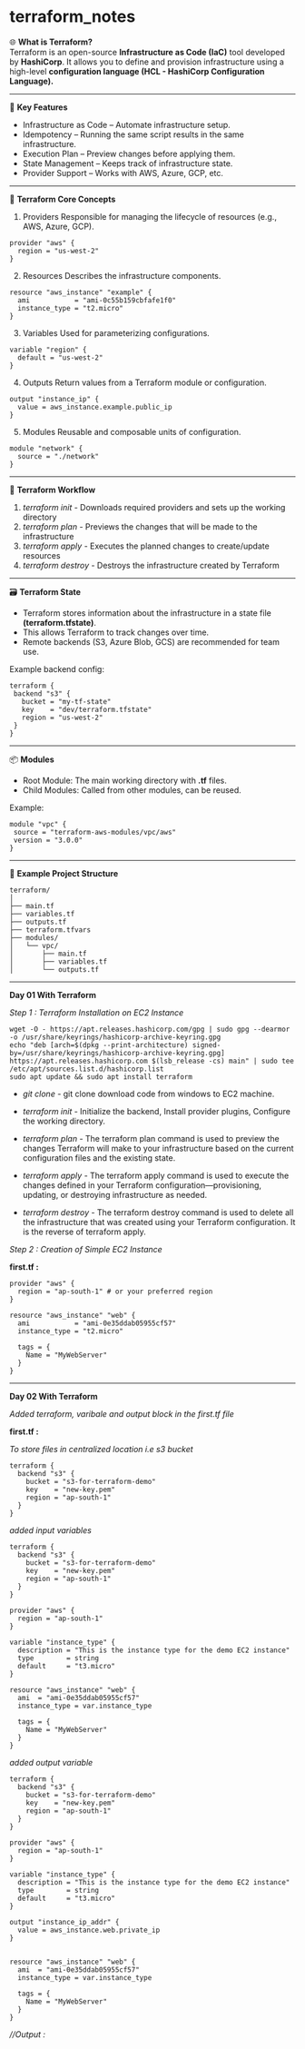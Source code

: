 # terraform_notes

🌐 **What is Terraform?** <br>
Terraform is an open-source **Infrastructure as Code (IaC)** tool developed by **HashiCorp**. It allows you to define and provision infrastructure using a high-level **configuration language (HCL - HashiCorp Configuration Language).**

<hr>

🧱 **Key Features**
 - Infrastructure as Code – Automate infrastructure setup.
 - Idempotency – Running the same script results in the same infrastructure.
 - Execution Plan – Preview changes before applying them.
 - State Management – Keeps track of infrastructure state.
 - Provider Support – Works with AWS, Azure, GCP, etc.

<hr>

🔧 **Terraform Core Concepts**
1. Providers
Responsible for managing the lifecycle of resources (e.g., AWS, Azure, GCP).
```ssh
provider "aws" {
  region = "us-west-2"
}
```

2. Resources
Describes the infrastructure components.
```ssh
resource "aws_instance" "example" {
  ami           = "ami-0c55b159cbfafe1f0"
  instance_type = "t2.micro"
}
```

3. Variables
Used for parameterizing configurations.
```ssh
variable "region" {
  default = "us-west-2"
}
```

4. Outputs
Return values from a Terraform module or configuration.
```ssh
output "instance_ip" {
  value = aws_instance.example.public_ip
}
```

5. Modules
Reusable and composable units of configuration.
```ssh
module "network" {
  source = "./network"
}
```

<hr>

🔁 **Terraform Workflow** <br>
1. *terraform init*      - Downloads required providers and sets up the working directory <br>
2. *terraform plan*      - Previews the changes that will be made to the infrastructure <br>
3. *terraform apply*     - Executes the planned changes to create/update resources <br>
4. *terraform destroy*   - Destroys the infrastructure created by Terraform <br>

<hr>

🗃 **Terraform State** <br>
 - Terraform stores information about the infrastructure in a state file **(terraform.tfstate)**. <br>
 - This allows Terraform to track changes over time.  <br>
 - Remote backends (S3, Azure Blob, GCS) are recommended for team use. <br>

 Example backend config: <br>
 ```ssh
 terraform {
  backend "s3" {
    bucket = "my-tf-state"
    key    = "dev/terraform.tfstate"
    region = "us-west-2"
  }
 }
```

<hr>

📦 **Modules** <br>
 - Root Module: The main working directory with **.tf** files. <br>
 - Child Modules: Called from other modules, can be reused. <br>

 Example: <br>
 ```ssh
module "vpc" {
  source = "terraform-aws-modules/vpc/aws"
  version = "3.0.0"
}
```

<hr>

📘 **Example Project Structure**
```ssh
terraform/
│
├── main.tf
├── variables.tf
├── outputs.tf
├── terraform.tfvars
├── modules/
│   └── vpc/
│       ├── main.tf
│       ├── variables.tf
│       └── outputs.tf
```

<hr>


**Day 01 With Terraform**

*Step 1 : Terraform Installation on EC2 Instance* <br>

```ssh
wget -O - https://apt.releases.hashicorp.com/gpg | sudo gpg --dearmor -o /usr/share/keyrings/hashicorp-archive-keyring.gpg
echo "deb [arch=$(dpkg --print-architecture) signed-by=/usr/share/keyrings/hashicorp-archive-keyring.gpg] https://apt.releases.hashicorp.com $(lsb_release -cs) main" | sudo tee /etc/apt/sources.list.d/hashicorp.list
sudo apt update && sudo apt install terraform
```

 - *git clone* - git clone <link> download code from windows to EC2 machine.  <br>
 
 - *terraform init* - Initialize the backend, Install provider plugins, Configure the working directory. <br>
 
 - *terraform plan* - The terraform plan command is used to preview the changes Terraform will make to your infrastructure based on the current configuration files and the existing state. <br>
 
 - *terraform apply* - The terraform apply command is used to execute the changes defined in your Terraform configuration—provisioning, updating, or destroying infrastructure as needed. <br>
 
 - *terraform destroy* - The terraform destroy command is used to delete all the infrastructure that was created using your Terraform configuration. It is the reverse of terraform apply. <br>

*Step 2 : Creation of Simple EC2 Instance*  <br>

**first.tf :**

```ssh
provider "aws" {
  region = "ap-south-1" # or your preferred region
}

resource "aws_instance" "web" {
  ami           = "ami-0e35ddab05955cf57"
  instance_type = "t2.micro"

  tags = {
    Name = "MyWebServer"
  }
}
```

<hr>

**Day 02 With Terraform**

*Added terraform, varibale and output block in the first.tf file*

**first.tf :**

*To store files in centralized location i.e s3 bucket*
```ssh
terraform {
  backend "s3" {
    bucket = "s3-for-terraform-demo"
    key    = "new-key.pem"
    region = "ap-south-1"
  }
}
```

*added input variables*
```ssh
terraform {
  backend "s3" {
    bucket = "s3-for-terraform-demo"
    key    = "new-key.pem"
    region = "ap-south-1"
  }
}

provider "aws" {
  region = "ap-south-1" 
}

variable "instance_type" {
  description = "This is the instance type for the demo EC2 instance"
  type        = string
  default     = "t3.micro"
}

resource "aws_instance" "web" {
  ami  = "ami-0e35ddab05955cf57"
  instance_type = var.instance_type

  tags = {
    Name = "MyWebServer"
  }
}
```

*added output variable*

```ssh
terraform {
  backend "s3" {
    bucket = "s3-for-terraform-demo"
    key    = "new-key.pem"
    region = "ap-south-1"
  }
}

provider "aws" {
  region = "ap-south-1" 
}

variable "instance_type" {
  description = "This is the instance type for the demo EC2 instance"
  type        = string
  default     = "t3.micro"
}

output "instance_ip_addr" {
  value = aws_instance.web.private_ip
}


resource "aws_instance" "web" {
  ami  = "ami-0e35ddab05955cf57"
  instance_type = var.instance_type

  tags = {
    Name = "MyWebServer"
  }
}
```

*//Output :*


